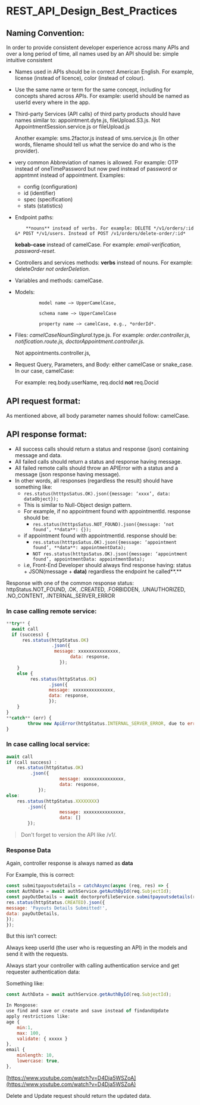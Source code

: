 # REST_API_Design_Best_Practices

## Naming Convention:

In order to provide consistent developer experience across many APIs and over a long period of time, all names used by an API should be:
simple
intuitive
consistent

- Names used in APIs should be in correct American English. For example, license (instead of licence), color (instead of colour).
- Use the same name or term for the same concept, including for concepts shared across APIs. For example: userId should be named as userId every where in the app.
- Third-party Services (API calls) of third party products should have names similar to: appointment.dyte.js, fileUpload.S3.js. Not AppointmentSession.service.js or fileUpload.js
    
    Another example: sms.2factor.js instead of sms.service.js (In other words, filename should tell us what the service do and who is the provider).
    
- very common Abbreviation of names is allowed. For example: OTP instead of oneTimePassword but now pwd instead of password or appntmnt instead of appointment. Examples:
    - config (configuration)
    - id (identifier)
    - spec (specification)
    - stats (statistics)
- Endpoint paths:
    
          **nouns** instead of verbs. For example: DELETE */v1/orders/:id &* POST */v1/users. Instead of POST /v1/orders/delete-order/:id*
    
     **kebab-case** instead of camelCase. For example: *email-verification, password-reset*.
    
- Controllers and services methods: **verbs** instead of nouns. For example: delete*Order not orderDeletion.*
- Variables and methods: camelCase.
- Models:
    
               model name —> UpperCamelCase,
    
               schema name —> UpperCamelCase
    
               property name —> camelCase, e.g., *orderId*.
    
- Files: *camelCaseNounSinglural*.type.js. For example: *order.controller.js,* *notification.route.js, doctorAppointment.controller.js.*
    
    Not appointments.controller.js, 
    
- Request Query, Parameters, and Body: either camelCase or snake_case.  In our case, camelCase:
    
    For example: req.body.userName, req.docId **not** req.Docid
    

## API request format:

As mentioned above, all body parameter names should follow: camelCase.

## API response format:

- All success calls should return a  status   and response (json) containing message and data.
- All failed    calls should return a  status   and response having message.
- All failed     remote calls should throw  an APIError with a status and a message (json response having message).
- In other words, all responses (regardless the result) should have something like:
    - `res.status(htttpsSatus.OK).json({message: ‘xxxx’, data: dataObject});`
    - This is similar to Null-Object design pattern.
    - For example, if no appointment found with appointmentId. response should be:
        - `res.status(htttpsSatus.NOT_FOUND).json({message: ‘not found’, **data**: {});`
    - if appointment found with appointmentId. response should be:
        - `res.status(htttpsSatus.OK).json({message: ‘appointment found’, **data**: appointmentData);`
        - `NOT res.status(htttpsSatus.OK).json({message: ‘appointment found’, appointmentData: appointmentData);`
    - i.e, Front-End Developer should always find response having: status + JSON(message + **data)** regardless the endpoint he called**.**

Response with one of the common response status: httpStatus.NOT_FOUND, .OK, .CREATED,  .FORBIDDEN, .UNAUTHORIZED, .NO_CONTENT, .INTERNAL_SERVER_ERROR

### In case calling remote service:

```jsx
**try** {
  await call
  if (success) {
      res.status(httpStatus.OK)
				 .json({
			      message: xxxxxxxxxxxxxxx,
						data: response,
					});
	}
	else {
		 res.status(httpStatus.OK)
				.json({
				message: xxxxxxxxxxxxxxx,
				data: response,
				});
	}
}
**catch** (err) {
		throw new ApiError(httpStatus.INTERNAL_SERVER_ERROR, due to error: ${err});
}
```

### In case calling local service:

```jsx
await call
if (call success) :
	res.status(httpStatus.OK)
		 .json({
					message: xxxxxxxxxxxxxxx,
					data: response,
			});
else:
	res.status(httpStatus.XXXXXXXX)
		.json({
					message: xxxxxxxxxxxxxxx,
					data: []
		});
```

> Don't forget to version the API like /v1/.
> 

### Response Data

Again, controller response is always named as **data**

For Example, this is correct:

```jsx
const submitpayoutsdetails = catchAsync(async (req, res) => {
const AuthData = await authService.getAuthById(req.SubjectId);
const payOutDetails = await doctorprofileService.submitpayoutsdetails(req.body, AuthData);
res.status(httpStatus.CREATED).json({
message: 'Payouts Details Submitted!',
data: payOutDetails,
});
});
```

But this isn’t correct:

Always keep userId (the user who is requesting an API) in the models and send it with the requests.

Always start your controller with calling authentication service and get requester authentication data:

Something like:

```jsx
const AuthData = await authService.getAuthById(req.SubjectId);
```

```jsx
In Mongoose: 
use find and save or create and save instead of findandUpdate
apply restrictions like:
age {
	min:1,
	max: 100,
	validate: { xxxxx }
},
email {
	minlength: 10,
	lowercase: true,	
},
```

[https://www.youtube.com/watch?v=D4Dja5WSZoA](https://www.youtube.com/watch?v=D4Dja5WSZoA)

Delete and Update request should return the updated data.
